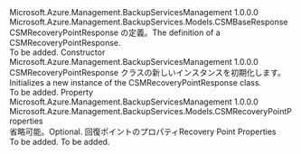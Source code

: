 <Type Name="CSMRecoveryPointResponse" FullName="Microsoft.Azure.Management.BackupServices.Models.CSMRecoveryPointResponse">
  <TypeSignature Language="C#" Value="public class CSMRecoveryPointResponse : Microsoft.Azure.Management.BackupServices.Models.CSMBaseResponse" />
  <TypeSignature Language="ILAsm" Value=".class public auto ansi beforefieldinit CSMRecoveryPointResponse extends Microsoft.Azure.Management.BackupServices.Models.CSMBaseResponse" />
  <TypeSignature Language="DocId" Value="T:Microsoft.Azure.Management.BackupServices.Models.CSMRecoveryPointResponse" />
  <TypeSignature Language="VB.NET" Value="Public Class CSMRecoveryPointResponse&#xA;Inherits CSMBaseResponse" />
  <TypeSignature Language="F#" Value="type CSMRecoveryPointResponse = class&#xA;    inherit CSMBaseResponse" />
  <AssemblyInfo>
    <AssemblyName>Microsoft.Azure.Management.BackupServicesManagement</AssemblyName>
    <AssemblyVersion>1.0.0.0</AssemblyVersion>
  </AssemblyInfo>
  <Base>
    <BaseTypeName>Microsoft.Azure.Management.BackupServices.Models.CSMBaseResponse</BaseTypeName>
  </Base>
  <Interfaces />
  <Docs>
    <summary>
            <span data-ttu-id="2fb91-101">CSMRecoveryPointResponse の定義。</span><span class="sxs-lookup"><span data-stu-id="2fb91-101">The definition of a CSMRecoveryPointResponse.</span></span>
            </summary>
    <remarks>To be added.</remarks>
  </Docs>
  <Members>
    <Member MemberName=".ctor">
      <MemberSignature Language="C#" Value="public CSMRecoveryPointResponse ();" />
      <MemberSignature Language="ILAsm" Value=".method public hidebysig specialname rtspecialname instance void .ctor() cil managed" />
      <MemberSignature Language="DocId" Value="M:Microsoft.Azure.Management.BackupServices.Models.CSMRecoveryPointResponse.#ctor" />
      <MemberSignature Language="VB.NET" Value="Public Sub New ()" />
      <MemberType>Constructor</MemberType>
      <AssemblyInfo>
        <AssemblyName>Microsoft.Azure.Management.BackupServicesManagement</AssemblyName>
        <AssemblyVersion>1.0.0.0</AssemblyVersion>
      </AssemblyInfo>
      <Parameters />
      <Docs>
        <summary>
            <span data-ttu-id="2fb91-102">CSMRecoveryPointResponse クラスの新しいインスタンスを初期化します。</span><span class="sxs-lookup"><span data-stu-id="2fb91-102">Initializes a new instance of the CSMRecoveryPointResponse class.</span></span>
            </summary>
        <remarks>To be added.</remarks>
      </Docs>
    </Member>
    <Member MemberName="Properties">
      <MemberSignature Language="C#" Value="public Microsoft.Azure.Management.BackupServices.Models.CSMRecoveryPointProperties Properties { get; set; }" />
      <MemberSignature Language="ILAsm" Value=".property instance class Microsoft.Azure.Management.BackupServices.Models.CSMRecoveryPointProperties Properties" />
      <MemberSignature Language="DocId" Value="P:Microsoft.Azure.Management.BackupServices.Models.CSMRecoveryPointResponse.Properties" />
      <MemberSignature Language="VB.NET" Value="Public Property Properties As CSMRecoveryPointProperties" />
      <MemberSignature Language="F#" Value="member this.Properties : Microsoft.Azure.Management.BackupServices.Models.CSMRecoveryPointProperties with get, set" Usage="Microsoft.Azure.Management.BackupServices.Models.CSMRecoveryPointResponse.Properties" />
      <MemberType>Property</MemberType>
      <AssemblyInfo>
        <AssemblyName>Microsoft.Azure.Management.BackupServicesManagement</AssemblyName>
        <AssemblyVersion>1.0.0.0</AssemblyVersion>
      </AssemblyInfo>
      <ReturnValue>
        <ReturnType>Microsoft.Azure.Management.BackupServices.Models.CSMRecoveryPointProperties</ReturnType>
      </ReturnValue>
      <Docs>
        <summary>
            <span data-ttu-id="2fb91-103">省略可能。</span><span class="sxs-lookup"><span data-stu-id="2fb91-103">Optional.</span></span> <span data-ttu-id="2fb91-104">回復ポイントのプロパティ</span><span class="sxs-lookup"><span data-stu-id="2fb91-104">Recovery Point Properties</span></span>
            </summary>
        <value>To be added.</value>
        <remarks>To be added.</remarks>
      </Docs>
    </Member>
  </Members>
</Type>